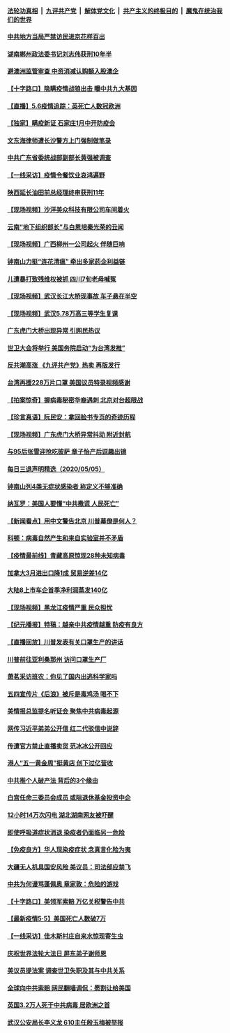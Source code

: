 ####  [法轮功真相](../../../../basic/blob/master/README.md?t=05062301) &nbsp;|&nbsp; [九评共产党](../../../../9ping.md/blob/master/README.md?t=05062301) &nbsp;|&nbsp; [解体党文化](../../../../jtdwh.md/blob/master/README.md?t=05062301)  &nbsp;|&nbsp; [共产主义的终极目的](../../../../gczydzjmd.md/blob/master/README.md?t=05062301) &nbsp;|&nbsp; [魔鬼在统治我们的世界](../../../../mgztzwmdsj.md/blob/master/README.md?t=05062301) 


#### [中共地方当局严禁访民进京花样百出](../pages/nsc413/n12087385.md?t=05062301) 

#### [湖南郴州政法委书记刘志伟获刑10年半](../pages/nsc413/n12087406.md?t=05062301) 

#### [避澳洲监管审查 中资消减认购额入股澳企](../pages/nsc413/n12086874.md?t=05062301) 

#### [【十字路口】隐瞒疫情战狼出击 曝中共九大基因](../pages/nsc413/n12086271.md?t=05062301) 

#### [【直播】5.6疫情追踪：英死亡人数冠欧洲](../pages/nsc413/n12087417.md?t=05062301) 

#### [【独家】瞒疫新证 石家庄1月中开防疫会](../pages/nsc413/n12086051.md?t=05062301) 

#### [文东海律师遭长沙警方上门强制做笔录](../pages/nsc413/n12087202.md?t=05062301) 

#### [中共广东省委统战部副部长黄强被调查](../pages/nsc413/n12084530.md?t=05062301) 

#### [【一线采访】疫情令餐饮业哀鸿遍野](../pages/nsc413/n12087010.md?t=05062301) 

#### [陕西延长油田前总经理终审获刑11年](../pages/nsc413/n12087238.md?t=05062301) 

#### [【现场视频】沙洋美众科技有限公司车间着火](../pages/nsc413/n12087057.md?t=05062301) 

#### [云南“地下组织部长”与白恩培秦光荣的丑闻](../pages/nsc413/n12087058.md?t=05062301) 

#### [【现场视频】广西柳州一公司起火 伴随巨响](../pages/nsc413/n12086773.md?t=05062301) 

#### [钟南山力挺“连花清瘟” 牵出多家药企利益链](../pages/nsc413/n12085927.md?t=05062301) 

#### [儿遭暴打致残维权被抓  四川7旬老母喊冤](../pages/nsc413/n12085007.md?t=05062301) 

#### [【现场视频】武汉长江大桥现事故 车子悬在半空](../pages/nsc413/n12086624.md?t=05062301) 

#### [【现场视频】武汉5.78万高三等学生复课](../pages/nsc413/n12086260.md?t=05062301) 

#### [广东虎门大桥出现异常 引网民热议](../pages/nsc413/n12086375.md?t=05062301) 

#### [世卫大会将举行 美国务院启动“为台湾发推”](../pages/nsc413/n12086376.md?t=05062301) 

#### [反共潮高涨 《九评共产党》热卖 再版发行](../pages/nsc413/n12066971.md?t=05062301) 

#### [台湾再援228万片口罩 美国议员特录视频感谢](../pages/nsc413/n12086317.md?t=05062301) 

#### [【拍案惊奇】握病毒秘密华裔遇刺 北京对台超限战](../pages/nsc413/n12086030.md?t=05062301) 

#### [【珍言真语】阮民安：拿回脸书专页的奇迹历程](../pages/nsc413/n12085589.md?t=05062301) 

#### [【现场视频】广东虎门大桥异常抖动 附近封航](../pages/nsc413/n12084369.md?t=05062301) 

#### [与95后张雪迎抢吃披萨 章子怡产后逗趣出镜](../pages/nsc413/n12085916.md?t=05062301) 

#### [每日三退声明精选（2020/05/05）](../pages/nsc413/n12086178.md?t=05062301) 

#### [钟南山列4类无症状感染者 称定义不够准确](../pages/nsc413/n12085755.md?t=05062301) 

#### [纳瓦罗：美国人要懂“中共撒谎 人民死亡”](../pages/nsc413/n12085419.md?t=05062301) 

#### [【新闻看点】用中文警告北京 川普幕僚是何人？](../pages/nsc413/n12085506.md?t=05062301) 

#### [科顿：病毒自然产生和来自实验室并不矛盾](../pages/nsc413/n12085647.md?t=05062301) 

#### [【疫情最前线】青藏高原惊现28种未知病毒](../pages/nsc413/n12085629.md?t=05062301) 

#### [加拿大3月进出口降1成 贸易逆差14亿](../pages/nsc413/n12085392.md?t=05062301) 

#### [大陆8上市车企首季净利润蒸发140亿](../pages/nsc413/n12085731.md?t=05062301) 

#### [【现场视频】黑龙江疫情严重 民众担忧](../pages/nsc413/n12085267.md?t=05062301) 

#### [【纪元播报】特稿：越亲中共疫情越重 防疫有良方](../pages/nsc413/n12082142.md?t=05062301) 

#### [【直播回放】川普发表有关口罩生产的讲话](../pages/nsc413/n12085548.md?t=05062301) 

#### [川普前往亚利桑那州 访问口罩生产厂](../pages/nsc413/n12085535.md?t=05062301) 

#### [萧茗采访班农：你见了国内出逃科学家吗](../pages/nsc413/n12085546.md?t=05062301) 

#### [五四宣传片《后浪》被斥是毒鸡汤 喝不下](../pages/nsc413/n12085553.md?t=05062301) 

#### [美情报总监提名听证会 聚焦中共病毒起源](../pages/nsc413/n12085337.md?t=05062301) 

#### [网传习近平弟弟公开信 红二代驳信中说辞](../pages/nsc413/n12085304.md?t=05062301) 

#### [传遭官方禁止直播卖货 范冰冰公开回应](../pages/nsc413/n12085409.md?t=05062301) 

#### [港人“五一黄金周”挺黄店 创下过亿营收](../pages/nsc413/n12085398.md?t=05062301) 

#### [中共推个人破产法 背后的3个缘由](../pages/nsc413/n12085112.md?t=05062301) 

#### [白宫任命三委员会成员 或阻退休基金投资中企](../pages/nsc413/n12085435.md?t=05062301) 

#### [12小时14万次闪电 湖北湖南网友被吓醒](../pages/nsc413/n12085206.md?t=05062301) 

#### [即使呼吸道症状消退 染疫者仍面临另一危险](../pages/nsc413/n12085297.md?t=05062301) 

#### [【免疫良方】华人现染疫症状 念真言化险为夷](../pages/nsc413/n12085023.md?t=05062301) 

#### [大疆无人机具国安风险 美议员：司法部应禁飞](../pages/nsc413/n12085420.md?t=05062301) 

#### [中共为何谩骂蓬佩奥 章家敦：危险的游戏](../pages/nsc413/n12085233.md?t=05062301) 

#### [【十字路口】美领军索赔 万亿关税警告中共](../pages/nsc413/n12083374.md?t=05062301) 

#### [【最新疫情5·5】美国死亡人数破7万](../pages/nsc413/n12083279.md?t=05062301) 


#### [【一线采访】佳木斯村庄自来水惊现寄生虫](../pages/nsc413/n12085006.md?t=05062301) 

#### [庆祝世界法轮大法日 屏东弟子谢师恩](../pages/nsc413/n12085118.md?t=05062301) 

#### [美议员提法案 调查世卫失职及其与中共关系](../pages/nsc413/n12085196.md?t=05062301) 

#### [全球向中共索赔 网民翻墙调侃：愿割让给美国](../pages/nsc413/n12085052.md?t=05062301) 

#### [英国3.2万人死于中共病毒 居欧洲之首](../pages/nsc413/n12084883.md?t=05062301) 

#### [武汉公安局长李义龙 610主任殷玉梅被举报](../pages/nsc413/n12084278.md?t=05062301) 

